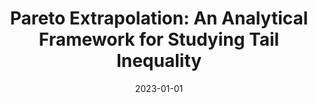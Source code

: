 ---
title: "Pareto Extrapolation: An Analytical Framework for Studying Tail Inequality"
collection: publications
link: https://doi.org/10.3982/QE1817
venue: "Quantitative Economics"
date: 2023-01-01
coauthor: "Émilien Gouin-Bonenfant"
wpurl: https://ssrn.com/abstract=3260899
code: https://github.com/alexisakira/Pareto-extrapolation
excerpt: "👍(Power law, Numerical method, Macro) Analytical framework designed to solve and analyze heterogeneous-agent models that endogenously generate fat-tailed wealth distributions."
---